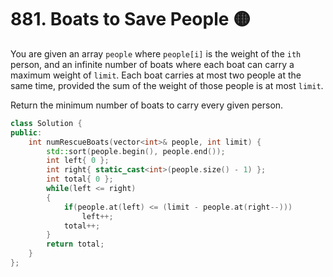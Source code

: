 # 881. Boats to Save People 🟡

You are given an array `people` where `people[i]` is the weight of the `ith` person, and an infinite number of boats where each boat can carry a maximum weight of `limit`. Each boat carries at most two people at the same time, provided the sum of the weight of those people is at most `limit`.

Return the minimum number of boats to carry every given person.

```cpp
class Solution {
public:
    int numRescueBoats(vector<int>& people, int limit) {
        std::sort(people.begin(), people.end());
        int left{ 0 };
        int right{ static_cast<int>(people.size() - 1) };
        int total{ 0 };
        while(left <= right)
        {
            if(people.at(left) <= (limit - people.at(right--)))
                left++;
            total++;
        }
        return total;
    }
};
```
